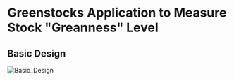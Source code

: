 # Greenstocks Application to Measure Stock "Greanness" Level

## Basic Design
![Basic_Design](https://user-images.githubusercontent.com/6631390/156235497-88ebee1b-2c54-4be7-b619-dcbef5b65490.jpg)
